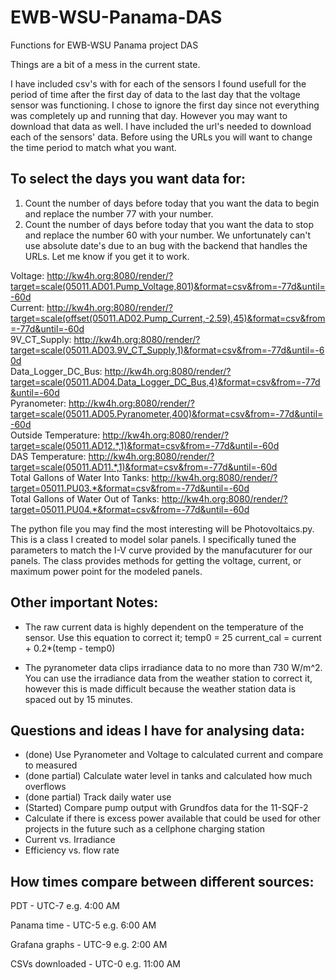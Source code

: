 # EWB-WSU-Panama-DAS
Functions for EWB-WSU Panama project DAS

Things are a bit of a mess in the current state.

I have included csv's with for each of the sensors I found usefull for the period of time after the first day of data to the last day that the voltage sensor was functioning. I chose to ignore the first day since not everything was completely up and running that day. However you may want to download that data as well. I have included the url's needed to download each of the sensors' data. Before using the URLs you will want to change the time period to match what you want. 
## To select the days you want data for:
1. Count the number of days before today that you want the data to begin and replace the number 77 with your number.
2. Count the number of days before today that you want the data to stop and replace the number 60 with your number.
We unfortunately can't use absolute date's due to an bug with the backend that handles the URLs. Let me know if you get it to work.

Voltage: http://kw4h.org:8080/render/?target=scale(05011.AD01.Pump_Voltage,801)&format=csv&from=-77d&until=-60d<br />
Current: http://kw4h.org:8080/render/?target=scale(offset(05011.AD02.Pump_Current,-2.59),45)&format=csv&from=-77d&until=-60d<br />
9V_CT_Supply: http://kw4h.org:8080/render/?target=scale(05011.AD03.9V_CT_Supply,1)&format=csv&from=-77d&until=-60d<br />
Data_Logger_DC_Bus: http://kw4h.org:8080/render/?target=scale(05011.AD04.Data_Logger_DC_Bus,4)&format=csv&from=-77d&until=-60d<br />
Pyranometer: http://kw4h.org:8080/render/?target=scale(05011.AD05.Pyranometer,400)&format=csv&from=-77d&until=-60d<br />
Outside Temperature: http://kw4h.org:8080/render/?target=scale(05011.AD12.*,1)&format=csv&from=-77d&until=-60d<br />
DAS Temperature: http://kw4h.org:8080/render/?target=scale(05011.AD11.*,1)&format=csv&from=-77d&until=-60d<br />
Total Gallons of Water Into Tanks: http://kw4h.org:8080/render/?target=05011.PU03.*&format=csv&from=-77d&until=-60d<br />
Total Gallons of Water Out of Tanks: http://kw4h.org:8080/render/?target=05011.PU04.*&format=csv&from=-77d&until=-60d<br />

The python file you may find the most interesting will be Photovoltaics.py. This is a class I created to model solar panels. I specifically tuned the parameters to match the I-V curve provided by the manufacuturer for our panels. The class provides methods for getting the voltage, current, or maximum power point for the modeled panels.

## Other important Notes:

* The raw current data is highly dependent on the temperature of the sensor. 
Use this equation to correct it;
temp0 = 25
current_cal = current + 0.2*(temp - temp0)

* The pyranometer data clips irradiance data to no more than 730 W/m^2.
You can use the irradiance data from the weather station to correct it, however this is made difficult because the weather station data is spaced out by 15 minutes.

## Questions and ideas I have for analysing data:

* (done) Use Pyranometer and Voltage to calculated current and compare to measured
* (done partial) Calculate water level in tanks and calculated how much overflows
* (done partial) Track daily water use
* (Started) Compare pump output with Grundfos data for the 11-SQF-2
* Calculate if there is excess power available that could be used for other projects in the future such as a cellphone charging station
* Current vs. Irradiance
* Efficiency vs. flow rate


## How times compare between different sources:

PDT -             UTC-7    e.g. 4:00 AM 

Panama time -     UTC-5    e.g. 6:00 AM 

Grafana graphs -  UTC-9    e.g. 2:00 AM 

CSVs downloaded - UTC-0    e.g. 11:00 AM 
